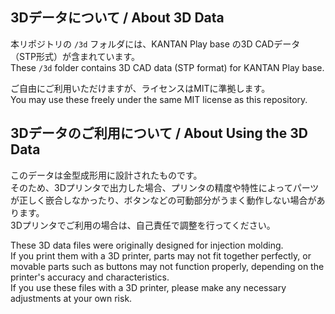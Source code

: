 ## 3Dデータについて / About 3D Data

本リポジトリの `/3d` フォルダには、KANTAN Play base の3D CADデータ（STP形式）が含まれています。  
These `/3d` folder contains 3D CAD data (STP format) for KANTAN Play base.

ご自由にご利用いただけますが、ライセンスはMITに準拠します。  
You may use these freely under the same MIT license as this repository.

## 3Dデータのご利用について / About Using the 3D Data

このデータは金型成形用に設計されたものです。  
そのため、3Dプリンタで出力した場合、プリンタの精度や特性によってパーツが正しく嵌合しなかったり、ボタンなどの可動部分がうまく動作しない場合があります。  
3Dプリンタでご利用の場合は、自己責任で調整を行ってください。

These 3D data files were originally designed for injection molding.  
If you print them with a 3D printer, parts may not fit together perfectly, or movable parts such as buttons may not function properly, depending on the printer's accuracy and characteristics.  
If you use these files with a 3D printer, please make any necessary adjustments at your own risk.
